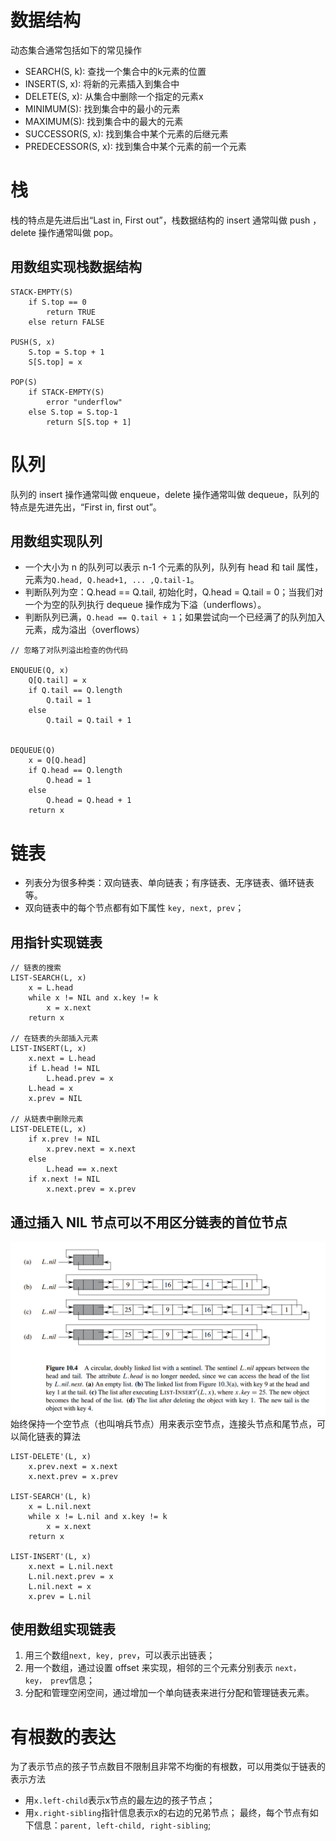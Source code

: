 # 数据结构
动态集合通常包括如下的常见操作
- SEARCH(S, k): 查找一个集合中的k元素的位置
- INSERT(S, x): 将新的元素插入到集合中
- DELETE(S, x): 从集合中删除一个指定的元素x
- MINIMUM(S): 找到集合中的最小的元素
- MAXIMUM(S): 找到集合中的最大的元素
- SUCCESSOR(S, x): 找到集合中某个元素的后继元素
- PREDECESSOR(S, x): 找到集合中某个元素的前一个元素

# 栈
栈的特点是先进后出“Last in, First out”，栈数据结构的 insert 通常叫做 push ，delete 操作通常叫做 pop。

## 用数组实现栈数据结构
```
STACK-EMPTY(S)
    if S.top == 0
        return TRUE
    else return FALSE

PUSH(S, x)
    S.top = S.top + 1
    S[S.top] = x

POP(S)
    if STACK-EMPTY(S)
        error "underflow"
    else S.top = S.top-1
        return S[S.top + 1]
```
# 队列
队列的 insert 操作通常叫做 enqueue，delete 操作通常叫做 dequeue，队列的特点是先进先出，“First in, first out”。

## 用数组实现队列
- 一个大小为 n 的队列可以表示 n-1 个元素的队列，队列有 head 和 tail 属性，元素为`Q.head, Q.head+1, ... ,Q.tail-1`。
- 判断队列为空：Q.head == Q.tail, 初始化时，Q.head = Q.tail = 0；当我们对一个为空的队列执行 dequeue 操作成为下溢（underflows）。
- 判断队列已满，`Q.head == Q.tail + 1`；如果尝试向一个已经满了的队列加入元素，成为溢出（overflows）

```
// 忽略了对队列溢出检查的伪代码

ENQUEUE(Q, x)
    Q[Q.tail] = x
    if Q.tail == Q.length
        Q.tail = 1
    else
        Q.tail = Q.tail + 1


DEQUEUE(Q)
    x = Q[Q.head]
    if Q.head == Q.length
        Q.head = 1
    else
        Q.head = Q.head + 1
    return x

```

# 链表
- 列表分为很多种类：双向链表、单向链表；有序链表、无序链表、循环链表等。
- 双向链表中的每个节点都有如下属性 `key, next, prev`；

## 用指针实现链表
```
// 链表的搜索
LIST-SEARCH(L, x)
    x = L.head
    while x != NIL and x.key != k
        x = x.next
    return x

// 在链表的头部插入元素
LIST-INSERT(L, x)
    x.next = L.head
    if L.head != NIL
        L.head.prev = x
    L.head = x
    x.prev = NIL

// 从链表中删除元素
LIST-DELETE(L, x)
    if x.prev != NIL
        x.prev.next = x.next
    else 
        L.head == x.next
    if x.next != NIL
        x.next.prev = x.prev
```

## 通过插入 NIL 节点可以不用区分链表的首位节点

![带有NIL节点的双向链表](imgs/circular_double_linked_list.png)
始终保持一个空节点（也叫哨兵节点）用来表示空节点，连接头节点和尾节点，可以简化链表的算法

```
LIST-DELETE'(L, x)
    x.prev.next = x.next
    x.next.prev = x.prev

LIST-SEARCH'(L, k)
    x = L.nil.next
    while x != L.nil and x.key != k
        x = x.next
    return x

LIST-INSERT'(L, x)
    x.next = L.nil.next
    L.nil.next.prev = x
    L.nil.next = x
    x.prev = L.nil
```

## 使用数组实现链表
1. 用三个数组`next, key, prev`，可以表示出链表；
2. 用一个数组，通过设置 offset 来实现，相邻的三个元素分别表示 `next， key， prev`信息；
3. 分配和管理空闲空间，通过增加一个单向链表来进行分配和管理链表元素。

# 有根数的表达
为了表示节点的孩子节点数目不限制且非常不均衡的有根数，可以用类似于链表的表示方法
- 用`x.left-child`表示x节点的最左边的孩子节点；
- 用`x.right-sibling`指针信息表示x的右边的兄弟节点；
最终，每个节点有如下信息：`parent, left-child, right-sibling`;

